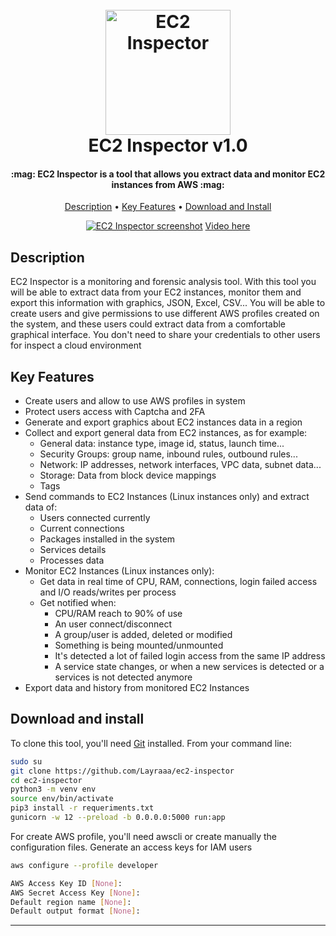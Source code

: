 
<h1 align="center">
  <br>
  <a href="https://github.com/Layraaa/ec2-inspector"><img src="https://github-production-user-asset-6210df.s3.amazonaws.com/107069518/275801284-70e16be3-7481-4fe6-958a-79397ac02420.png" alt="EC2 Inspector" width="200"></a>
  <br>
  EC2 Inspector v1.0
</h1>

<h4 align="center">:mag: EC2 Inspector is a tool that allows you extract data and monitor EC2 instances from AWS :mag:</h4>

<p align="center">
  <a href="#description">Description</a> •
  <a href="#key-features">Key Features</a> •
  <a href="#download-and-install">Download and Install</a>
</p>

<div align="center">
  <a href="https://github.com/Layraaa/ec2-inspector"><img src="https://user-images.githubusercontent.com/107069518/270310929-b6817790-975b-42e3-92fa-7ee92bb5001d.png" alt="EC2 Inspector screenshot"></a>
  <a href="https://youtu.be/h29tZwgl7-s">Video here</a>
</div>

## Description

EC2 Inspector is a monitoring and forensic analysis tool. With this tool you will be able to extract data from your EC2 instances, monitor them and export this information with graphics, JSON, Excel, CSV... You will be able to create users and give permissions to use different AWS profiles created on the system, and these users could extract data from a comfortable graphical interface. You don't need to share your credentials to other users for inspect a cloud environment

## Key Features

* Create users and allow to use AWS profiles in system
* Protect users access with Captcha and 2FA
* Generate and export graphics about EC2 instances data in a region
* Collect and export general data from EC2 instances, as for example:
  - General data: instance type, image id, status, launch time...
  - Security Groups: group name, inbound rules, outbound rules...
  - Network: IP addresses, network interfaces, VPC data, subnet data...
  - Storage: Data from block device mappings
  - Tags
* Send commands to EC2 Instances (Linux instances only) and extract data of:
  - Users connected currently
  - Current connections
  - Packages installed in the system
  - Services details
  - Processes data
* Monitor EC2 Instances (Linux instances only):
  - Get data in real time of CPU, RAM, connections, login failed access and I/O reads/writes per process
  - Get notified when:
    - CPU/RAM reach to 90% of use
    - An user connect/disconnect
    - A group/user is added, deleted or modified
    - Something is being mounted/unmounted
    - It's detected a lot of failed login access from the same IP address
    - A service state changes, or when a new services is detected or a services is not detected anymore
* Export data and history from monitored EC2 Instances


## Download and install

To clone this tool, you'll need [Git](https://git-scm.com) installed. From your command line:

```bash
sudo su
git clone https://github.com/Layraaa/ec2-inspector
cd ec2-inspector
python3 -m venv env
source env/bin/activate
pip3 install -r requeriments.txt
gunicorn -w 12 --preload -b 0.0.0.0:5000 run:app
```

For create AWS profile, you'll need awscli or create manually the configuration files. Generate an access keys for IAM users

```bash
aws configure --profile developer

AWS Access Key ID [None]:
AWS Secret Access Key [None]:
Default region name [None]:
Default output format [None]:
```
---
